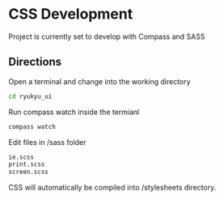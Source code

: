 # CSS Development
Project is currently set to develop with Compass and SASS

## Directions
Open a terminal and change into the working directory
```bash
cd ryukyu_ui
```

Run compass watch inside the termianl
```bash
compass watch
```

Edit files in /sass folder
```bash
ie.scss
print.scss
screen.scss
```

CSS will automatically be compiled into /stylesheets directory.